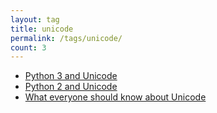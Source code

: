 ```yaml
---
layout: tag
title: unicode
permalink: /tags/unicode/
count: 3
---
```


- [Python 3 and Unicode](https://kishuagarwal.github.io/unicode-in-python3.html)
- [Python 2 and Unicode](https://kishuagarwal.github.io/unicode-in-python2.html)
- [What everyone should know about Unicode](https://kishuagarwal.github.io/unicode.html)

